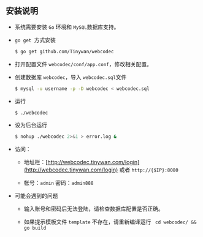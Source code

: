 ## 安装说明

* 系统需要安装 `Go` 环境和 `MySQL`数据库支持。

* `go get `方式安装

    ```bash
    $ go get github.com/Tinywan/webcodec
    ```
    
* 打开配置文件 `webcodec/conf/app.conf`，修改相关配置。

* 创建数据库 `webcodec`，导入 `webcodec.sql`文件

    ```bash
    $ mysql -u username -p -D webcodec < webcodec.sql
    ```
    
* 运行
	
    ```bash
    $ ./webcodec
    ```
    
* 设为后台运行
	
    ```bash
    $ nohup ./webcodec 2>&1 > error.log &
    ```
    
* 访问： 

    * 地址栏：[http://webcodec.tinywan.com/login](http://webcodec.tinywan.com/login) 或者 `http://{$IP}:8080`

    * 帐号：`admin` 密码：`admin888`
    
* 可能会遇到的问题 
  
    * 输入账号和密码后无法登陆，请检查数据库配置是否正确。
    
    * 如果提示模板文件 `template` 不存在，请重新编译运行 ` cd webcodec/ && go build`